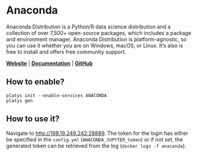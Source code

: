 # Anaconda

Anaconda Distribution is a Python/R data science distribution and a collection of over 7,500+ open-source packages, which includes a package and environment manager. Anaconda Distribution is platform-agnostic, so you can use it whether you are on Windows, macOS, or Linux. It’s also is free to install and offers free community support.

**[Website](https://www.anaconda.com/)** | **[Documentation](https://docs.anaconda.com/#)** | **[GitHub](https://github.com/jupyter/notebook)**

## How to enable?

```
platys init --enable-services ANACONDA
platys gen
```

## How to use it?

Navigate to <http://198.19.249.242:28889>. The token for the login has either be specified in the `config.yml` (`ANACONDA_JUPYTER_token`) or if not set, the generated token can be retrieved from the log (`docker logs -f anaconda`). 
